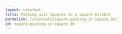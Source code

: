 ```yaml
---
layout: constant
title: Packing unit squares in a square $s(36)$
permalink: /constants/square-packing-in-square-36/
id: square-packing-in-square-36
---
```

